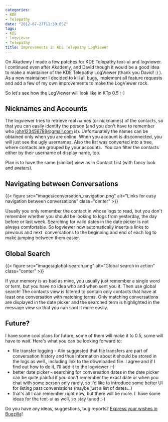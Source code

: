 ```yaml
---
categories:
- KDE
- Telepathy
date: "2012-07-27T11:39:05Z"
tags:
- KDE
- logviewer
- Telepathy
title: Improvements in KDE Telepathy LogViewer
---
```

On Akademy I made a few patches for KDE Telepathy text-ui and logviewer. I continued even after Akademy, and David though it would be a good idea to make a maintainer of the KDE Telepathy LogViewer (thank you David! :) ). As a new maintainer I decided to kill all bugs, implement all feature requests and add a few of my own improvements to make the LogViewer rock.

So let's see how the LogViewer will look like in KTp 0.5 :-)

## Nicknames and Accounts

The logviewer tries to retrieve real names (or nicknames) of the contacts, so that you can easily identify the person (and you don't have to remember who john123456789@gmail.com is). Unfortunately the names can be obtained only when you are online. When you account is disconnected, you will just see the ugly usernames. Also the list was converted into a tree, where contacts are grouped by your accounts.  You can filter the contacts either by their username of display name, too.

Plan is to have the same (similar) view as in Contact List (with fancy look and avatars).

## Navigating between Conversations

{{< figure src="images/conversation_navigation.png" alt="Links for easy navigation between conversations" class="center" >}}

Usually you only remember the contact in whose logs to read, but you don't remember whether you should be looking to logs from yesterday, the day before or last week. Searching for valid dates in the date picker is not always comfortable. So logviewer now automatically inserts a links to previous and next  conversations to the beginning and end of each log to make jumping between them easier.

## Global Search

{{< figure src="images/global-search.png" alt="Global search in action" class="center" >}}

If your memory is as bad as mine, you usually just remember a single word or term, but you have no idea who and when sent you it. Then use global search! The contacts view is filtered to contain only contacts that have at least one conversation with matching terms. Only matching conversations are displayed in the date picker and the searched term is highlighted in the message view so that you can spot it more easily.

## Future?

I have some cool plans for future, some of them will make it to 0.5, some will have to wait. Here's what you can be looking forward to:

- file transfer logging - Alin suggested that file transfers are part of conversation history and thus information about it should be stored in the logs as well., including link to the downloaded file. I agree and if I find out how to do it, I'll add it to the logviewer :-)
- better date picker - searching for conversation dates in the date picker can be quite painful if you don't remember the exact date or when you chat with some person only rarely, so I'd like to introduce some better UI for listing past conversations (maybe just a list of dates...)
- that's all I can remember right now, but there will be more. I  have some ideas for the text-ui as well, so stay tuned ;-)

Do you have any ideas, suggestions, bug reports? [Express your wishes in Bugzilla](https://bugs.kde.org/enter_bug.cgi?product=telepathy&format=guided&component=log-viewer)!
